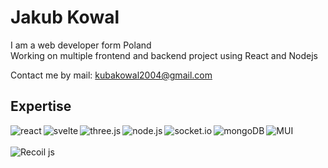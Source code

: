 <h1>Jakub Kowal</h1>

I am a web developer form Poland
<br>
Working on multiple frontend and backend project using React and Nodejs

Contact me by mail: kubakowal2004@gmail.com

<h2>Expertise</h2>
<a href="https://reactjs.org/"> <img align="left" alt="react" src="https://img.shields.io/badge/React-20232A.svg?&style=for-the-badge&logo=react&logoColor=61DAFB" /> </a>
<a href="https://svelte.dev/"> <img align="left" alt="svelte" src="https://img.shields.io/badge/Svelte-FF3E00.svg?&style=for-the-badge&logo=svelte&logoColor=white" /> </a>
<a href="https://threejs.org/"> <img align="left" alt="three.js" src="https://img.shields.io/badge/Three.js-000000.svg?&style=for-the-badge&logo=three.js&logoColor=white" /> </a>
<a href="https://nodejs.org/"> <img align="left" alt="node.js" src="https://img.shields.io/badge/node.js-43853D.svg?&style=for-the-badge&logo=node.js&logoColor=white" /> </a>
<a href="https://socket.io/"> <img align="left" alt="socket.io" src="https://img.shields.io/badge/Socket.io-EDEDED.svg?&style=for-the-badge&logo=socket.io&logoColor=010101" /> </a>
<a href="https://www.mongodb.com/"> <img align="left" alt="mongoDB" src="https://img.shields.io/badge/MongoDB-001E2B.svg?&style=for-the-badge&logo=mongodb&logoColor=00ED64" /> </a>
<a href="https://mui.com/"> <img align="left" alt="MUI" src="https://img.shields.io/badge/MUI-001E3C.svg?&style=for-the-badge&logo=mui&logoColor=007FFF" /> </a>
<br><br>
<a href="https://recoiljs.org/"> <img align="left" alt="Recoil js" src="https://img.shields.io/badge/Recoil js-3578E5.svg?&style=for-the-badge" /> </a>
